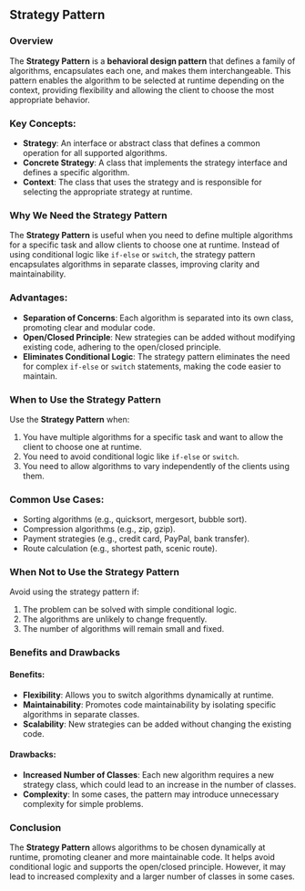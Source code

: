 ## Strategy Pattern

### Overview

The **Strategy Pattern** is a **behavioral design pattern** that defines a family of algorithms, encapsulates each one, and makes them interchangeable. This pattern enables the algorithm to be selected at runtime depending on the context, providing flexibility and allowing the client to choose the most appropriate behavior.

### Key Concepts:
- **Strategy**: An interface or abstract class that defines a common operation for all supported algorithms.
- **Concrete Strategy**: A class that implements the strategy interface and defines a specific algorithm.
- **Context**: The class that uses the strategy and is responsible for selecting the appropriate strategy at runtime.

### Why We Need the Strategy Pattern

The **Strategy Pattern** is useful when you need to define multiple algorithms for a specific task and allow clients to choose one at runtime. Instead of using conditional logic like `if-else` or `switch`, the strategy pattern encapsulates algorithms in separate classes, improving clarity and maintainability.

### Advantages:
- **Separation of Concerns**: Each algorithm is separated into its own class, promoting clear and modular code.
- **Open/Closed Principle**: New strategies can be added without modifying existing code, adhering to the open/closed principle.
- **Eliminates Conditional Logic**: The strategy pattern eliminates the need for complex `if-else` or `switch` statements, making the code easier to maintain.

### When to Use the Strategy Pattern
Use the **Strategy Pattern** when:
1. You have multiple algorithms for a specific task and want to allow the client to choose one at runtime.
2. You need to avoid conditional logic like `if-else` or `switch`.
3. You need to allow algorithms to vary independently of the clients using them.

### Common Use Cases:
- Sorting algorithms (e.g., quicksort, mergesort, bubble sort).
- Compression algorithms (e.g., zip, gzip).
- Payment strategies (e.g., credit card, PayPal, bank transfer).
- Route calculation (e.g., shortest path, scenic route).

### When Not to Use the Strategy Pattern
Avoid using the strategy pattern if:
1. The problem can be solved with simple conditional logic.
2. The algorithms are unlikely to change frequently.
3. The number of algorithms will remain small and fixed.

### Benefits and Drawbacks

#### Benefits:
- **Flexibility**: Allows you to switch algorithms dynamically at runtime.
- **Maintainability**: Promotes code maintainability by isolating specific algorithms in separate classes.
- **Scalability**: New strategies can be added without changing the existing code.

#### Drawbacks:
- **Increased Number of Classes**: Each new algorithm requires a new strategy class, which could lead to an increase in the number of classes.
- **Complexity**: In some cases, the pattern may introduce unnecessary complexity for simple problems.

### Conclusion

The **Strategy Pattern** allows algorithms to be chosen dynamically at runtime, promoting cleaner and more maintainable code. It helps avoid conditional logic and supports the open/closed principle. However, it may lead to increased complexity and a larger number of classes in some cases.

